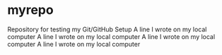 # myrepo
Repository for testing my Git/GitHub Setup
A line I wrote on my local computer
A line I wrote on my local computer
A line I wrote on my local computer
A line I wrote on my local computer  
